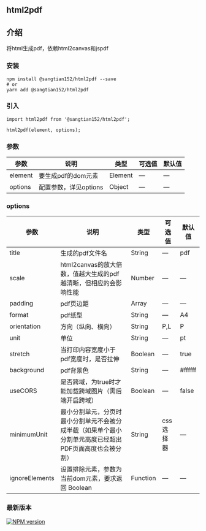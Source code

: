 ## html2pdf

## 介绍
将html生成pdf，依赖html2canvas和jspdf

### 安装
```
npm install @sangtian152/html2pdf --save
# or 
yarn add @sangtian152/html2pdf
```

### 引入
```
import html2pdf from '@sangtian152/html2pdf';

html2pdf(element, options);
```

### 参数

| 参数      | 说明    | 类型      | 可选值       | 默认值   |
|---------- |-------- |---------- |-------------  |-------- |
| element   | 要生成pdf的dom元素   | Element        |  —   |   —   |
| options   | 配置参数，详见options   | Object  |  —   |  —   |


### options

| 参数      | 说明    | 类型      | 可选值       | 默认值   |
|---------- |-------- |---------- |-------------  |-------- |
| title   | 生成的pdf文件名   | String        |  —   |   pdf   |
| scale   | html2canvas的放大倍数，值越大生成的pdf越清晰，但相应的会影响性能   | Number  |  —   |  —   |
| padding   | pdf页边距   | Array  |  —   |  —   |
| format   | pdf纸型   | String  |  —   |  A4   |
| orientation   | 方向（纵向、横向）   | String  |  P,L   |  P   |
| unit   | 单位   | String  |  —   |  pt   |
| stretch   | 当打印内容宽度小于pdf宽度时，是否拉伸   | Boolean  |  —   |  true  |
| background   | pdf背景色   | String  |  —   |  #ffffff   |
| useCORS   | 是否跨域，为true时才能加载跨域图片（需后端开启跨域）   | Boolean  |  —   |  false   |
| minimumUnit   | 最小分割单元，分页时最小分割单元不会被分成半截（如果单个最小分割单元高度已经超出PDF页面高度也会被分割）   | String  |  css选择器   |  —   |
| ignoreElements   | 设置排除元素，参数为当前dom元素，要求返回 Boolean   | Function  |  —   |  —   |


### 最新版本

[![NPM version](https://img.shields.io/npm/v/@sangtian152/html2pdf)](https://www.npmjs.com/package/@sangtian152/html2pdf)
